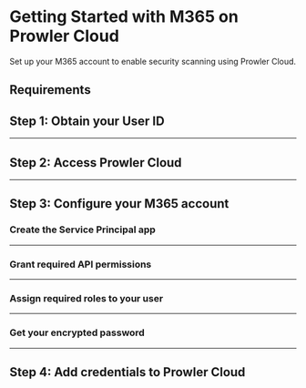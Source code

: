 # Getting Started with M365 on Prowler Cloud

Set up your M365 account to enable security scanning using Prowler Cloud.

## Requirements


## Step 1: Obtain your User ID


---

## Step 2: Access Prowler Cloud


---

## Step 3: Configure your M365 account


### Create the Service Principal app


---

### Grant required API permissions


---

### Assign required roles to your user


---

### Get your encrypted password


---

## Step 4: Add credentials to Prowler Cloud
